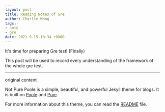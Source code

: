 ```yaml
---
layout: post
title: Reading Notes of Gre 
author: Charlie Wang
tags:
- note
- gre
date: 2021-9-15 10:34 +0800
---
```

It's time for preparing Gre test! (Finally)

This post will be used to record every understanding of the framework of the whole gre test.





-------------------------------
original content

Not Pure Poole is a simple, beautiful, and powerful Jekyll theme for blogs. It is built on [Poole](https://github.com/poole/poole) and [Pure](https://purecss.io/).

For more information about this theme, you can read the [README](https://github.com/vszhub/not-pure-poole/blob/master/README.md) file.

